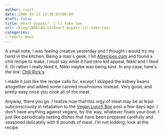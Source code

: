 ```yaml
---
author: court
date: 2006-03-13 13:38:01+00:00
draft: false
title: Heart bypass?  I'll take two.
url: /blog/2006/03/13/heart-bypass-ill-take-two/
categories:
- Family News
---
```


A small note, I was feeling creative yesterday and I thought I would try my hand in the kitchen.  Being a man's geek, I hit [Allrecipes.com](http://allrecipes.com) and found a chili recipe to make.  I must say while it had zero kid appeal, Nikki and I liked it.  Or rather I really liked it, Nikki maybe was being kind.  In any case, here's the link:  [Chili Rick's](http://soup.allrecipes.com/az/ChiliRicks.asp) 

I made it just like the recipe calls for, except I skipped the kidney beans altogether and added some canned mushrooms instead.  Very good, and pretty easy once you cook all of the meat.

Anyway, there you go.  I realize now that this orgy of meat may be at least subconsciously in retaliation to the [Vegan Lunch Box](http://www.vallentyne.com/blog/archives/2006/03/kiddies_lunch_b.html) post a few days ago.  I don't have anything against vegans, by the way, whatever floats your boat.  I just like periodically tasting dishes that have been prepared carefully and seasoned delicately with 6 pounds of meat.  I'm not kidding, look at the recipe.
